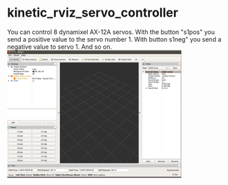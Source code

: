 # kinetic_rviz_servo_controller

You can control 8 dynamixel AX-12A servos. With the button "s1pos" you send a positive value to the servo number 1. With button s1neg" you send a negative value to servo 1. And so on.
<img src="media/kinetic-servo-controller.png" width="80%" />
